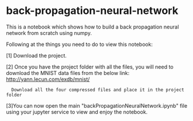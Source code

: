 # back-propagation-neural-network
This is a notebook which shows how to build a back propagation neural network from scratch using numpy.

Following at the things you need to do to view this notebook:

[1] Download the project.

[2] Once you have the project folder with all the files, you will need to download the MNIST data files from the below link:
      http://yann.lecun.com/exdb/mnist/
      
      Download all the four compressed files and place it in the project folder

[3]You can now open the main "backPropagationNeuralNetwork.ipynb" file using your jupyter service to view and enjoy the notebook. 
